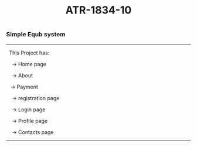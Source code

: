 <h1 align="center"> ATR-1834-10<h1>

<h3>Simple Equb system</h3>

---

&nbsp; This  Project has:

&nbsp; &nbsp;  -> Home page

&nbsp; &nbsp;  -> About

&nbsp;&nbsp;   -> Payment

&nbsp; &nbsp;  -> registration page

&nbsp; &nbsp;  -> Login page

&nbsp; &nbsp;  -> Profile page

&nbsp; &nbsp;  -> Contacts page


---